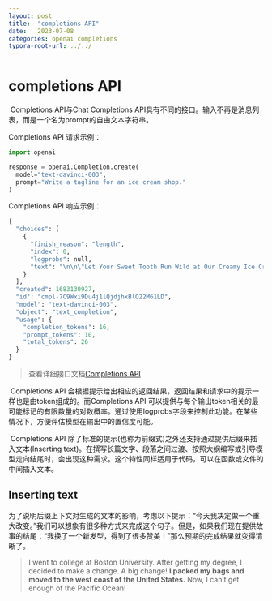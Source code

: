 ```yaml
---
layout: post
title:  "completions API"
date:   2023-07-08
categories: openai completions	
typora-root-url: ../../
---
```


# completions API

​	Completions API与Chat Completions API具有不同的接口。输入不再是消息列表，而是一个名为prompt的自由文本字符串。

Completions API 请求示例：

```python
import openai

response = openai.Completion.create(
  model="text-davinci-003",
  prompt="Write a tagline for an ice cream shop."
)
```

Completions API 响应示例：

```python
{
  "choices": [
    {
      "finish_reason": "length",
      "index": 0,
      "logprobs": null,
      "text": "\n\n\"Let Your Sweet Tooth Run Wild at Our Creamy Ice Cream Shack"
    }
  ],
  "created": 1683130927,
  "id": "cmpl-7C9Wxi9Du4j1lQjdjhxBlO22M61LD",
  "model": "text-davinci-003",
  "object": "text_completion",
  "usage": {
    "completion_tokens": 16,
    "prompt_tokens": 10,
    "total_tokens": 26
  }
}
```

> 查看详细接口文档[Completions API](https://platform.openai.com/docs/api-reference/completions)

​	Completions API 会根据提示给出相应的返回结果，返回结果和请求中的提示一样也是由token组成的。而Completions API 可以提供与每个输出token相关的最可能标记的有限数量的对数概率。通过使用logprobs字段来控制此功能。在某些情况下，方便评估模型在输出中的置信度可能。

​	Completions API 除了标准的提示(也称为前缀式)之外还支持通过提供后缀来插入文本(Inserting text)。在撰写长篇文字、段落之间过渡、按照大纲编写或引导模型走向结尾时，会出现这种需求。这个特性同样适用于代码，可以在函数或文件的中间插入文本。

## Inserting text

​	为了说明后缀上下文对生成的文本的影响，考虑以下提示：“今天我决定做一个重大改变。”我们可以想象有很多种方式来完成这个句子。但是，如果我们现在提供故事的结尾：“我换了一个新发型，得到了很多赞美！”那么预期的完成结果就变得清晰了。

> I went to college at Boston University. After getting my degree, I decided to make a change. A big change!
> **I packed my bags and moved to the west coast of the United States.**
> Now, I can’t get enough of the Pacific Ocean!

